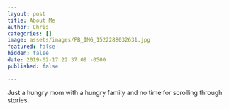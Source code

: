 ```yaml
---
layout: post
title: About Me
author: Chris
categories: []
image: assets/images/FB_IMG_1522288032631.jpg
featured: false
hidden: false
date: 2019-02-17 22:37:09 -0500
published: false

---
```

Just a hungry mom with a hungry family and no time for scrolling through stories.